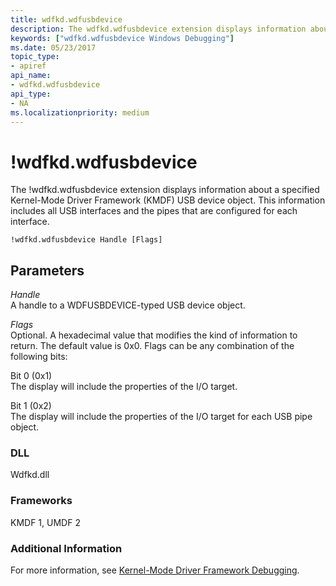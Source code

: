 ```yaml
---
title: wdfkd.wdfusbdevice
description: The wdfkd.wdfusbdevice extension displays information about a specified KMDF USB device object, incuding all USB interfaces and the pipes that are configured.
keywords: ["wdfkd.wdfusbdevice Windows Debugging"]
ms.date: 05/23/2017
topic_type:
- apiref
api_name:
- wdfkd.wdfusbdevice
api_type:
- NA
ms.localizationpriority: medium
---
```


# !wdfkd.wdfusbdevice


The !wdfkd.wdfusbdevice extension displays information about a specified Kernel-Mode Driver Framework (KMDF) USB device object. This information includes all USB interfaces and the pipes that are configured for each interface.

```dbgcmd
!wdfkd.wdfusbdevice Handle [Flags]
```

## <span id="Parameters"></span><span id="parameters"></span><span id="PARAMETERS"></span>Parameters


<span id="_______Handle______"></span><span id="_______handle______"></span><span id="_______HANDLE______"></span> *Handle*   
A handle to a WDFUSBDEVICE-typed USB device object.

<span id="_______Flags______"></span><span id="_______flags______"></span><span id="_______FLAGS______"></span> *Flags*   
Optional. A hexadecimal value that modifies the kind of information to return. The default value is 0x0. Flags can be any combination of the following bits:

<span id="Bit_0__0x1_"></span><span id="bit_0__0x1_"></span><span id="BIT_0__0X1_"></span>Bit 0 (0x1)  
The display will include the properties of the I/O target.

<span id="Bit_1__0x2_"></span><span id="bit_1__0x2_"></span><span id="BIT_1__0X2_"></span>Bit 1 (0x2)  
The display will include the properties of the I/O target for each USB pipe object.

### <span id="DLL"></span><span id="dll"></span>DLL

Wdfkd.dll

### <span id="Frameworks"></span><span id="frameworks"></span><span id="FRAMEWORKS"></span>Frameworks

KMDF 1, UMDF 2

### <span id="Additional_Information"></span><span id="additional_information"></span><span id="ADDITIONAL_INFORMATION"></span>Additional Information

For more information, see [Kernel-Mode Driver Framework Debugging](kernel-mode-driver-framework-debugging.md).

 

 





